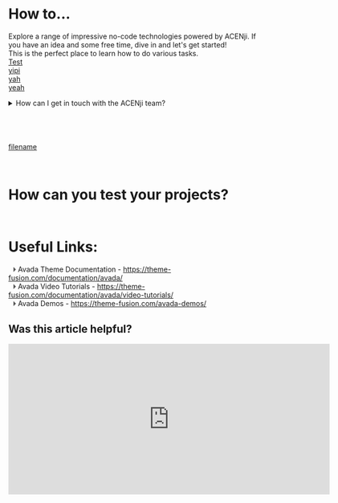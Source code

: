 
# How to... 

Explore a range of impressive no-code technologies powered by ACENji. If you have an idea and some free time, dive in and let's get started!   
This is the perfect place to learn how to do various tasks.    
[Test](../../tutorials/faq/index.md)  
[yipi](../../tutorials/cards/index.md)  
[yah](../../tutorials/forms/index.md)  
[yeah](../../tutorials/staff/index.md) 

<details>
<summary>How can I get in touch with the ACENji team?</summary>

Additional content goes here.

</details>


<p style="margin-bottom:70px;">  </p>

[filename](Helloworld.mp4 ':include :type=video')

<p style="margin-bottom:70px;">  </p>

<H1> How can you test your projects? </H1>

<p style="margin-top:70px;"></p>

# Useful Links:

<span class="triangle"></span> Avada Theme Documentation - https://theme-fusion.com/documentation/avada/     
<span class="triangle"></span> Avada Video Tutorials - https://theme-fusion.com/documentation/avada/video-tutorials/    
<span class="triangle"></span> Avada Demos - https://theme-fusion.com/avada-demos/  


<style>
.triangle {
display: inline-block;
width: 0;
height: 0;
border-style: solid;
border-width: 5px 0 5px 5px;
border-color: transparent transparent transparent #595959;
margin-left: 10px;
}
</style>
<p style="margin-top:30px;"></p>


## Was this article helpful?

<iframe src="https://docs.google.com/forms/d/e/1FAIpQLSekwyYrsxY-NnKeGmxMXGwvQRW115DFKmOtpWtIKRhfP3WxzQ/viewform?embedded=true" width="640" height="300" frameborder="0" marginheight="0" marginwidth="0">Wird geladen…</iframe>
